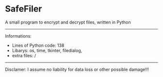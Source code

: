 # SafeFiler
A small program to encrypt and decrypt files, written in Python

----------------------------------------------------------------------------

Informations:

- Lines of Python code: 138
- Libarys: os, time, tkinter, filedialog, 
- extra files: /


---------------------------------------------------------------------------

Disclamer: I assume no liability for data loss or other possible damage!!!
